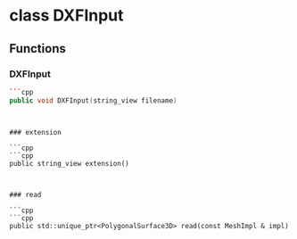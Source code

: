 # class DXFInput


## Functions

### DXFInput

```cpp
```cpp
public void DXFInput(string_view filename)
```
```


### extension

```cpp
```cpp
public string_view extension()
```
```


### read

```cpp
```cpp
public std::unique_ptr<PolygonalSurface3D> read(const MeshImpl & impl)
```
```




